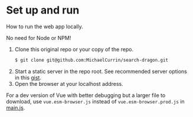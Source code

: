 # Set up and run

How to run the web app locally.

No need for Node or NPM!

1. Clone this original repo or your copy of the repo.
    ```sh
    $ git clone git@github.com:MichaelCurrin/search-dragon.git
    ```
2. Start a static server in the repo root. See recommended server options in this [gist](https://gist.github.com/MichaelCurrin/1a6116a4e0918c8468dc7e1a701a5f95).
3. Open the browser at your localhost address.

For a dev version of Vue with better debugging but a larger file to download, use `vue.esm-browser.js` instead of `vue.esm-browser.prod.js` in [main.js](/main.js).
